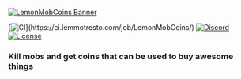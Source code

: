 [![LemonMobCoins Banner](https://cdn.discordapp.com/attachments/416309982619762698/474637892975591434/LemonMCoins.png)](https://www.spigotmc.org/resources/lemon-mobcoins-bungeecord-mysql-support.59402/)

[![CI](https://ci.lemmotresto.com/app/rest/builds/aggregated/strob:\(buildType:\(project:\(id:LemonMobCoins\)\)\)/statusIcon.svg)](https://ci.lemmotresto.com/job/LemonMobCoins/)
[![Discord](https://discordapp.com/api/guilds/348405921799471105/widget.png)](https://lemmotresto.com/links/discord)
[![License](https://img.shields.io/github/license/LemmoTresto/LemonMobCoins.svg)](https://github.com/LemmoTresto/LemonMobCoins/blob/master/LICENSE)

### Kill mobs and get coins that can be used to buy awesome things
